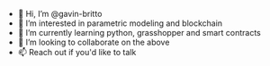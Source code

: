 - 👋 Hi, I’m @gavin-britto
- 👀 I’m interested in parametric modeling and blockchain
- 🌱 I’m currently learning python, grasshopper and smart contracts
- 💞️ I’m looking to collaborate on the above
- 📫 Reach out if you'd like to talk

<!---
gavin-britto/gavin-britto is a ✨ special ✨ repository because its `README.md` (this file) appears on your GitHub profile.
You can click the Preview link to take a look at your changes.
--->
